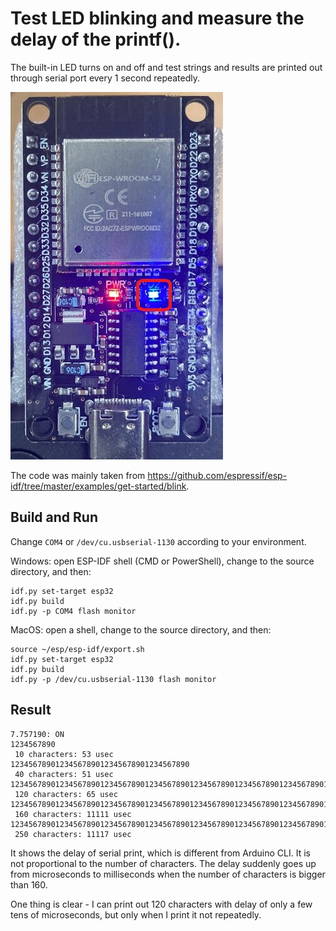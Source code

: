 # Test LED blinking and measure the delay of the printf().

The built-in LED turns on and off and test strings and results are printed out through serial port every 1 second repeatedly.

![Blinking built-in LED](../BuiltInLED_Serial/blinking_led.jpg)

The code was mainly taken from https://github.com/espressif/esp-idf/tree/master/examples/get-started/blink.

## Build and Run

Change `COM4` or `/dev/cu.usbserial-1130` according to your environment.

Windows: open ESP-IDF shell (CMD or PowerShell), change to the source directory, and then:

```
idf.py set-target esp32
idf.py build
idf.py -p COM4 flash monitor
```

MacOS: open a shell, change to the source directory, and then:

```
source ~/esp/esp-idf/export.sh
idf.py set-target esp32
idf.py build
idf.py -p /dev/cu.usbserial-1130 flash monitor
```

## Result

```
7.757190: ON
1234567890
 10 characters: 53 usec
1234567890123456789012345678901234567890
 40 characters: 51 usec
123456789012345678901234567890123456789012345678901234567890123456789012345678901234567890123456789012345678901234567890
 120 characters: 65 usec
1234567890123456789012345678901234567890123456789012345678901234567890123456789012345678901234567890123456789012345678901234567890123456789012345678901234567890
 160 characters: 11111 usec
1234567890123456789012345678901234567890123456789012345678901234567890123456789012345678901234567890123456789012345678901234567890123456789012345678901234567890123456789012345678901234567890123456789012345678901234567890123456789012345678901234567890
 250 characters: 11117 usec
```

It shows the delay of serial print, which is different from Arduino CLI. It is not proportional to the number of characters. The delay suddenly goes up from microseconds to milliseconds when the number of characters is bigger than 160.

One thing is clear - I can print out 120 characters with delay of only a few tens of microseconds, but only when I print it not repeatedly. 

